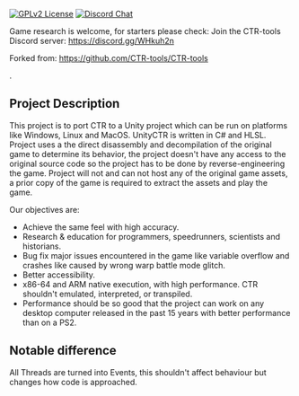 [![GPLv2 License](https://img.shields.io/badge/License-GPL%20v2-green.svg)](https://opensource.org/licenses/GPL-2.0)
[![Discord Chat](https://img.shields.io/discord/527135227546435584.svg)](https://discord.gg/WHkuh2n)


Game research is welcome, for starters please check:
Join the CTR-tools Discord server: https://discord.gg/WHkuh2n

Forked from:
https://github.com/CTR-tools/CTR-tools

. 
## Project Description
This project is to port CTR to a Unity project which can be run on platforms like Windows, Linux and MacOS. UnityCTR is written in C# and HLSL. Project uses a the direct disassembly and decompilation of the original game to determine its behavior, the project doesn't have any access to the original source code so the project has to be done by reverse-engineering the game. Project will not and can not host any of the original game assets, a prior copy of the game is required to extract the assets and play the game.

Our objectives are:
- Achieve the same feel with high accuracy.
- Research & education for programmers, speedrunners, scientists and historians. 
- Bug fix major issues encountered in the game like variable overflow and crashes like caused by wrong warp battle mode glitch.
- Better accessibility.
- x86-64 and ARM native execution, with high performance. CTR shouldn't emulated, interpreted, or transpiled.
- Performance should be so good that the project can work on any desktop computer released in the past 15 years with better performance than on a PS2.


## Notable difference
All Threads are turned into Events, this shouldn't affect behaviour but changes how code is approached.
